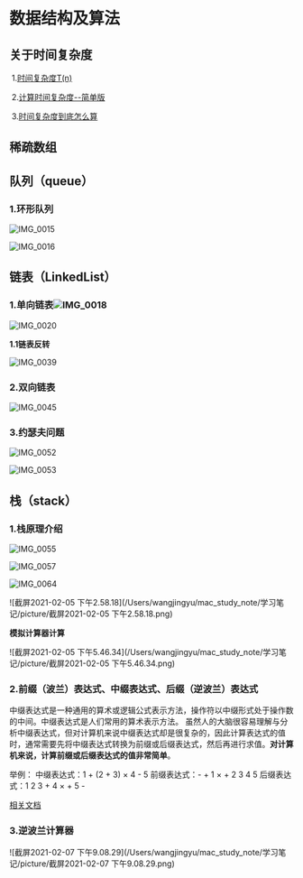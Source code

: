 # 数据结构及算法

## 关于时间复杂度

​	1.[时间复杂度T(n)](https://blog.csdn.net/u012060443/article/details/70850536)

​	2.[计算时间复杂度--简单版](https://blog.csdn.net/szlg510027010/article/details/82426240)

​	3.[时间复杂度到底怎么算](https://www.cnblogs.com/lazyegg/p/12572421.html)



## 稀疏数组





## 队列（queue）

### 1.环形队列

![IMG_0015](/Users/wangjingyu/mac_study_note/学习笔记/picture/IMG_0015.PNG)

![IMG_0016](/Users/wangjingyu/mac_study_note/学习笔记/picture/IMG_0016.PNG)



## 链表（LinkedList）

### 1.单向链表![IMG_0018](/Users/wangjingyu/mac_study_note/学习笔记/picture/IMG_0018.PNG)

![IMG_0020](/Users/wangjingyu/mac_study_note/学习笔记/picture/IMG_0020.PNG)



**1.1链表反转**

![IMG_0039](/Users/wangjingyu/mac_study_note/学习笔记/picture/IMG_0039.PNG)



### 2.双向链表

![IMG_0045](/Users/wangjingyu/mac_study_note/学习笔记/picture/IMG_0045.PNG)



### 3.约瑟夫问题

![IMG_0052](/Users/wangjingyu/mac_study_note/学习笔记/picture/IMG_0052.PNG)

![IMG_0053](/Users/wangjingyu/mac_study_note/学习笔记/picture/IMG_0053.PNG)



## 栈（stack）

### 1.栈原理介绍

![IMG_0055](/Users/wangjingyu/mac_study_note/学习笔记/picture/IMG_0055.PNG)

![IMG_0057](/Users/wangjingyu/mac_study_note/学习笔记/picture/IMG_0057.PNG)

![IMG_0064](/Users/wangjingyu/mac_study_note/学习笔记/picture/IMG_0064.PNG)

![截屏2021-02-05 下午2.58.18](/Users/wangjingyu/mac_study_note/学习笔记/picture/截屏2021-02-05 下午2.58.18.png)



**模拟计算器计算**

![截屏2021-02-05 下午5.46.34](/Users/wangjingyu/mac_study_note/学习笔记/picture/截屏2021-02-05 下午5.46.34.png)



### 2.前缀（波兰）表达式、中缀表达式、后缀（逆波兰）表达式

中缀表达式是一种通用的算术或逻辑公式表示方法，操作符以中缀形式处于操作数的中间。中缀表达式是人们常用的算术表示方法。
虽然人的大脑很容易理解与分析中缀表达式，但对计算机来说中缀表达式却是很复杂的，因此计算表达式的值时，通常需要先将中缀表达式转换为前缀或后缀表达式，然后再进行求值。**对计算机来说，计算前缀或后缀表达式的值非常简单**。

举例：
中缀表达式：1 + (2 + 3) × 4 - 5
前缀表达式：- + 1 × + 2 3 4 5
后缀表达式：1 2 3 + 4 × + 5 -

[相关文档](https://www.cnblogs.com/zzliu/p/10801113.html)



### 3.逆波兰计算器

![截屏2021-02-07 下午9.08.29](/Users/wangjingyu/mac_study_note/学习笔记/picture/截屏2021-02-07 下午9.08.29.png)